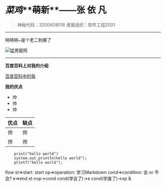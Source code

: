 # *菜鸡***~~萌~~新**——**张 依 凡**

>神秘代码：3200608016
>隶属组织：软件工程2001

---

呐呐呐~是个老二刺螈了

![猛男靓照](https://ss0.bdstatic.com/70cFuHSh_Q1YnxGkpoWK1HF6hhy/it/u=1354954059,3313829525&fm=26&gp=0.jpg)

---

**百度百科上对我的介绍**

[百度百科中的我](https://baike.baidu.com/item/%E5%90%B4%E5%BD%A6%E7%A5%96/182990?fr=aladdin)

**我的优点**

+ 帅
+ 帅
+ 帅

|  优点   | 缺点  |
|  ----  | ----  |
| 帅  | 帅 |
| 帅  | 帅 |

```
	print("hello world")
	system.out.println(hello world");
	printf("hello world");
```

flow
st=>start: start
op=>operation: 学习Markdown
cond=>condition: 会 or 不会?
e=>end
st->op->cond
cond(学会了)->e
cond(学废了)->op
&

